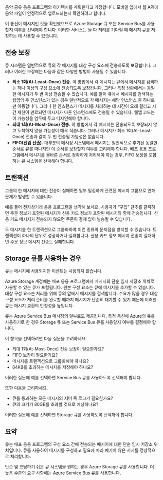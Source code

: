 음악 공유 응용 프로그램의 아키텍처를 계획한다고 가정합니다. 모바일 앱에서 웹 API에 음악 파일이 안정적으로 업로드되는지 확인하려고 합니다.

이 통신이 메시지인 것을 확인했으므로 Azure Storage 큐 또는 Service Bus를 사용할지 여부를 선택해야 합니다. 이러한 서비스는 둘 다 처리를 기다릴 때 메시지 큐를 저장하는 데 사용할 수 있습니다.

## <a name="delivery-guarantees"></a>전송 보장

큐 시스템은 일반적으로 큐의 각 메시지를 대상 구성 요소에 전송하도록 보장합니다. 그러나 이러한 보장에는 다음과 같은 다양한 방법이 사용될 수 있습니다.

- **최소 1회(At-Least-Once) 전송.** 이 방법에서 각 메시지는 큐에서 메시지를 검색하는 하나 이상의 구성 요소에 전송되도록 보장됩니다. 그러나 특정 상황에서는 동일한 메시지가 두 번 이상 전송될 수 있습니다. 예를 들어 큐에서 메시지를 검색하는 웹앱의 두 인스턴스가 있는 경우 일반적으로 각 메시지는 해당 인스턴스 중 하나로만 이동합니다. 그러나 한 인스턴스가 메시지를 처리하는 데 시간이 오래 걸리고 시간 제한이 만료되면 메시지가 다른 인스턴스에도 전송될 수 있습니다. 웹앱 코드는 이 가능성을 염두에 두고 디자인해야 합니다.
- **최대 1회(At-Most-Once) 전송.** 이 방법에서 각 메시지는 전송되도록 보장되지 않고 도착하지 않을 가능성이 매우 적습니다. 그러나 메시지가 최소 1회(At-Least-Once) 전송과 같이 두 번 전송될 가능성은 없습니다.
- **FIFO(선입 선출).** 대부분의 메시징 시스템에서 메시지는 일반적으로 추가된 동일한 순서로 큐를 떠나지만 이 순서를 보장할지 여부를 고려해야 합니다. 배포 응용 프로그램에서 메시지를 올바른 순서로 정확하게 처리해야 하는 경우, FIFO 보장을 포함하는 큐 시스템을 선택해야 합니다.

## <a name="transactions"></a>트랜잭션

그룹의 한 메시지에 대한 전송이 실패하면 일부 밀접하게 관련된 메시지 그룹으로 인해 문제가 발생할 수 있습니다.

예를 들어 전자상거래 응용 프로그램을 생각해 보세요. 사용자가 “구입” 단추를 클릭하면 주문 정보가 포함된 메시지가 신용 카드 정보가 포함된 메시지와 함께 전송됩니다. 신용 카드 메시지가 전송되지 않으면 주문이 결제 없이 발송될 수 있습니다.

두 메시지를 한 트랜잭션으로 그룹화하여 이런 종류의 문제점을 방지할 수 있습니다. 트랜잭션이 하나의 단위로 성공하거나 실패합니다. 신용 카드 정보 메시지 전송이 실패하면 주문 정보 메시지 전송도 실패합니다.

## <a name="when-to-use-storage-queues"></a>Storage 큐를 사용하는 경우

큐는 메시지에 사용되지만 이벤트는 사용되지 않습니다.

Azure Storage 계정에는 배포 응용 프로그램에서 메시지의 단순 임시 저장소 위치로 사용할 수 있는 큐가 포함됩니다. 원본 구성 요소는 큐에 메시지를 추가할 수 있습니다. 대상 구성 요소는 처리를 위해 큐의 앞에서 메시지를 검색합니다. 수요가 많을 경우 대상 구성 요소가 처리 준비를 완료할 때까지 메시지가 단순히 대기할 수 있기 때문에 이러한 큐는 메시지 교환의 안정성을 높입니다.

큐는 Azure Service Bus 메시징의 일부로도 제공됩니다. 특정 통신에 Azure의 큐를 사용하기로 한 경우 Storage 큐 또는 Service Bus 큐를 사용할지 여부를 결정해야 합니다.

이 항목을 선택하려면 다음 질문을 고려하세요.

- 최대 1회(At-Most-Once) 전송 보장이 필요한가요?
- FIFO 보장이 필요한가요?
- 메시지를 트랜잭션으로 그룹화해야 하나요?
- 64KB를 초과하는 메시지를 저장해야 하나요?

이러한 질문에 예를 선택하면 Service Bus 큐를 사용하도록 선택해야 합니다.

또한 다음을 고려하세요.

- 큐를 통과하는 모든 메시지의 서버 쪽 로그가 필요한가요?
- 큐의 크기가 80GB를 초과할 것으로 예상하나요?

이러한 질문에 예를 선택하면 Storage 큐를 사용하도록 선택해야 합니다.

## <a name="summary"></a>요약

큐는 배포 응용 프로그램의 구성 요소 간에 전송되는 메시지에 대한 단순 임시 저장소 위치입니다. 큐를 사용하여 메시지를 구성하고 필요에 따라 예기치 않은 서지를 정상적으로 처리합니다.

단순 및 코딩하기 쉬운 큐 시스템을 원하는 경우 Azure Storage 큐를 사용합니다. 더 높은 수준의 요구 사항에는 Azure Service Bus 큐를 사용합니다.